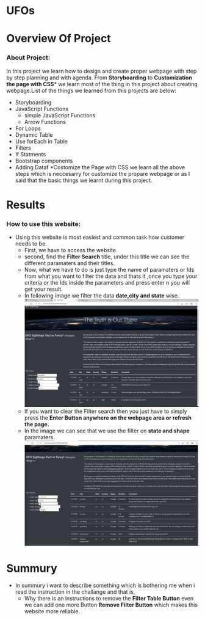 # UFOs
# Overview Of Project
  ### About Project:
  In this project we learn how to design and create proper webpage with step by step planning and with agenda. From **Storyboarding** to **Customization the page with CSS*** we learn most of the thing in this project about creating webpage.List of the things we learned from this projects are below:
  
  * Storyboarding
  * JavaScript Functions
     * simple JavaScript Functions
     * Arrow Functions
  * For Loops
  * Dynamic Table
  * Use forEach in Table
  * Filters
  * If Statments
  * Bootstrap components
  * Adding Dataf
  *Costomize the Page with CSS
 we learn all the above steps which is neccesarry for customize the propare webpage or as I said that the basic things we learnt during this project.
# Results
  ### How to use this website:
  * Using this website is most easiest and common task how customer needs to be.
    * First, we have to access the website.
    * second, find the **Filter Search** title, under this title we can see the different paramaters and their titles.
    * Now, what we have to do is just type the name of paramaters or Ids from what you want to filter the data and thats it ,once you type your criteria or the Ids             inside the parameters and press enter n you will get your result.
    * In following image we filter the data **date,city and state** wise.
    ![filter](filter.png)
    * If you want to clear the Filter search then you just have to simply press the **Enter Button anywhere on the webpage area or refresh the page.**
    * In the image we can see that we use the filter on **state and shape** paramaters.
    ![filter2](filter2.png)

# Summury
  * In summury i want to describe something which is bothering me when i read the instruction in the challange and that is,
      * Why there is an instructions to remove the **Filter Table Button** even we can add one more Button **Remove Filter Button** which makes this website more                  reliable.
 
